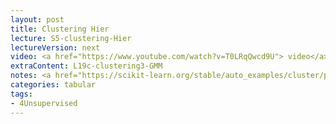 ```yaml
---
layout: post
title: Clustering Hier
lecture: S5-clustering-Hier
lectureVersion: next
video: <a href="https://www.youtube.com/watch?v=T0LRqQwcd9U"> video</a> 
extraContent: L19c-clustering3-GMM 
notes: <a href="https://scikit-learn.org/stable/auto_examples/cluster/plot_linkage_comparison.html#sphx-glr-auto-examples-cluster-plot-linkage-comparison-py"> compare Hier clusterings</a>
categories: tabular
tags:
- 4Unsupervised
---
```

